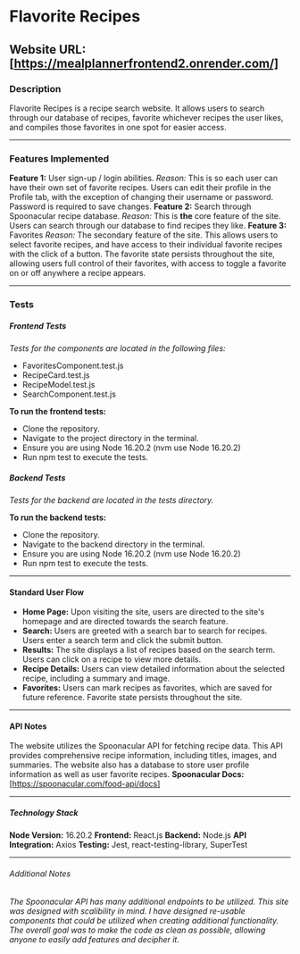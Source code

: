 # Flavorite Recipes

## Website URL: [https://mealplannerfrontend2.onrender.com/]

### Description

Flavorite Recipes is a recipe search website. It allows users to search through our database of recipes,
favorite whichever recipes the user likes, and compiles those favorites in one spot for easier access.

---

### Features Implemented

**Feature 1:** User sign-up / login abilities.
_Reason:_ This is so each user can have their own set of favorite recipes. Users can edit their profile
in the Profile tab, with the exception of changing their username or password. Password is required to save changes.
**Feature 2:** Search through Spoonacular recipe database.
_Reason:_ This is **the** core feature of the site. Users can search through our database to find recipes they like.
**Feature 3:** Favorites
_Reason:_ The secondary feature of the site. This allows users to select favorite recipes, and have access to
their individual favorite recipes with the click of a button. The favorite state persists throughout the site,
allowing users full control of their favorites, with access to toggle a favorite on or off anywhere a recipe appears.

---

### Tests

##### Frontend Tests

_Tests for the components are located in the following files:_

- FavoritesComponent.test.js
- RecipeCard.test.js
- RecipeModel.test.js
- SearchComponent.test.js

**To run the frontend tests:**

- Clone the repository.
- Navigate to the project directory in the terminal.
- Ensure you are using Node 16.20.2 (nvm use Node 16.20.2)
- Run npm test to execute the tests.

##### Backend Tests

_Tests for the backend are located in the tests directory._

**To run the backend tests:**

- Clone the repository.
- Navigate to the backend directory in the terminal.
- Ensure you are using Node 16.20.2 (nvm use Node 16.20.2)
- Run npm test to execute the tests.

---

#### Standard User Flow

- **Home Page:** Upon visiting the site, users are directed to the site's homepage and are directed towards the search feature.
- **Search:** Users are greeted with a search bar to search for recipes. Users enter a search term and click the submit button.
- **Results:** The site displays a list of recipes based on the search term. Users can click on a recipe to view more details.
- **Recipe Details:** Users can view detailed information about the selected recipe, including a summary and image.
- **Favorites:** Users can mark recipes as favorites, which are saved for future reference. Favorite state persists throughout the site.

---

#### API Notes

The website utilizes the Spoonacular API for fetching recipe data. This API provides comprehensive recipe information,
including titles, images, and summaries. The website also has a database to store user profile information as well as
user favorite recipes.
**Spoonacular Docs:** [https://spoonacular.com/food-api/docs]

---

##### Technology Stack

**Node Version:** 16.20.2
**Frontend:** React.js
**Backend:** Node.js
**API Integration:** Axios
**Testing:** Jest, react-testing-library, SuperTest

---

###### Additional Notes

_The Spoonacular API has many additional endpoints to be utilized. This site was designed with scalibility
in mind. I have designed re-usable components that could be utilized when creating additional functionality.
The overall goal was to make the code as clean as possible, allowing anyone to easily add features and decipher it._
